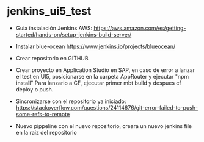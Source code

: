 # jenkins_ui5_test

- Guia instalación Jenkins AWS:
https://aws.amazon.com/es/getting-started/hands-on/setup-jenkins-build-server/

- Instalar blue-ocean
https://www.jenkins.io/projects/blueocean/

- Crear repositorio en GITHUB

- Crear proyecto en Application Studio en SAP, en caso de error a lanzar el test en UI5, posicionarse en la carpeta AppRouter y ejecutar "npm install"
Para lanzarlo a CF, ejecutar primer mbt build y despues cf deploy o push.

- Sincronizarse con el repositorio ya iniciado: 
https://stackoverflow.com/questions/24114676/git-error-failed-to-push-some-refs-to-remote


- Nuevo pippeline con el nuevo repositorio, creará un nuevo jenkins file en la raiz del repositorio

